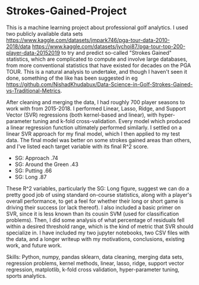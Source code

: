 # Strokes-Gained-Project
This is a machine learning project about professional golf analytics. I used two publicly available data sets  
  https://www.kaggle.com/datasets/jmpark746/pga-tour-data-2010-2018/data
  https://www.kaggle.com/datasets/jychoi87/pga-tour-top-200-player-data-20152019
to try and predict so-called "Strokes Gained" statistics, which are complicated to compute and involve large databases, from more conventional statistics that have existed for decades on the PGA TOUR. This is a natural analysis to undertake, and though I haven't seen it done, something of the like has been suggested in eg  
https://github.com/NishadKhudabux/Data-Science-in-Golf-Strokes-Gained-vs-Traditional-Metrics.
  
After cleaning and merging the data, I had roughly 700 player seasons to work with from 2015-2018. I performed Linear, Lasso, Ridge, and Support Vector (SVR) regressions (both kernel-based and linear), with hyper-parameter tuning and k-fold cross-validation. Every model which produced a linear regression function ultimately performed similarly. I settled on a linear SVR approach for my final model, which I then applied to my test data. The final model was better on some strokes gained areas than others, and I've listed each target variable with its final R^2 score.
* SG: Approach .74
* SG: Around the Green .43
* SG: Putting .66
* SG: Long .87

These R^2 variables, particularly the SG: Long figure, suggest we can do a pretty good job of using standard on-course statistics, along with a player's overall performance, to get a feel for whether their long or short game is driving their success (or lack thereof). 
I also included a basic primer on SVR, since it is less known than its cousin SVM (used for classification problems). Then, I did some analysis of what percentage of residuals fell within a desired threshold range, which is the kind of metric that SVR should specialize in. 
I have included my two jupyter notebooks, two CSV files with the data, and a longer writeup with my motivations, conclusions, existing work, and future work.

Skills: Python, numpy, pandas sklearn, data cleaning, merging data sets, regression problems, kernel methods, linear, lasso, ridge, support vector regression, matplotlib, k-fold cross validation, hyper-parameter tuning, sports analytics. 
